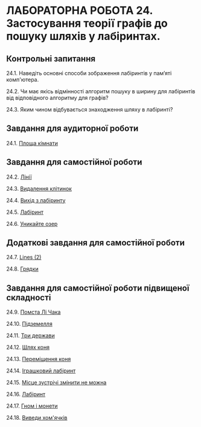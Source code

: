 ЛАБОРАТОРНА РОБОТА 24. Застосування теорії графів до пошуку шляхів у лабіринтах.
=============
Контрольні запитання
------------------
24.1.	Наведіть основні способи зображення лабіринтів у пам’яті комп'ютера.

24.2.	Чи має якісь відмінності алгоритм пошуку в ширину для лабіринтів
від відповідного алгоритму для графів?

24.3.	Яким чином відбувається знаходження шляху в лабіринті?

Завдання для аудиторної роботи
--------------

24.1.
[Площа кімнати](https://www.e-olymp.com/uk/problems/4001)


Завдання для самостійної роботи
------------------
24.2.
[Лінії](https://www.e-olymp.com/uk/problems/1060)

24.3.
[Видалення клітинок](https://www.e-olymp.com/uk/problems/1063)

24.4.
[Вихід з лабіринту](https://www.e-olymp.com/uk/problems/4820)

24.5.
[Лабіринт](https://www.e-olymp.com/uk/problems/5622)

24.6.
[Уникайте озер](https://www.e-olymp.com/uk/problems/1058)

Додаткові завдання для самостійної роботи
--------------------
24.7.
[Lines (2)](https://www.e-olymp.com/uk/problems/1062)

24.8.
[Грядки](https://www.e-olymp.com/uk/problems/1065)


Завдання для самостійної роботи підвищеної складності
------------------

24.9.
[Помста Лі Чака](https://www.e-olymp.com/uk/problems/88)

24.10.
[Підземелля](https://www.e-olymp.com/uk/problems/432)

24.11.
[Три держави](https://www.e-olymp.com/uk/problems/1061)

24.12.
[Шлях коня](https://www.e-olymp.com/uk/problems/1064)

24.13.
[Переміщення коня](https://www.e-olymp.com/uk/problems/2820)

24.14.
[Іграшковий лабіринт](https://www.e-olymp.com/uk/problems/4452)

24.15.
[Місце зустрічі змінити не можна](https://www.e-olymp.com/uk/problems/5069)

24.16.
[Лабіринт](https://www.e-olymp.com/uk/problems/7215)

24.17.
[Гном і монети](https://www.e-olymp.com/uk/problems/7229)

24.18.
[Виведи хом'ячків](https://www.e-olymp.com/uk/problems/213)

